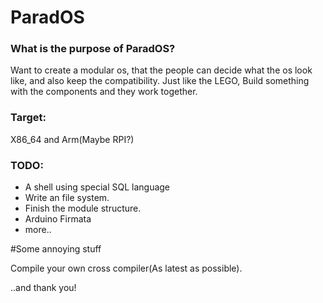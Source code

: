 
# ParadOS

### What is the purpose of ParadOS?
Want to create a  modular os, that the people can decide what the os look like, and also keep the compatibility.
Just like the LEGO, Build something with the components and they work together.
### Target: 
X86_64 and Arm(Maybe RPI?)
### TODO:
* A shell using special SQL language
* Write an file system.
* Finish the module structure.
* Arduino Firmata
* more..

#Some annoying stuff

Compile your own cross compiler(As latest as possible).

..and thank you!

